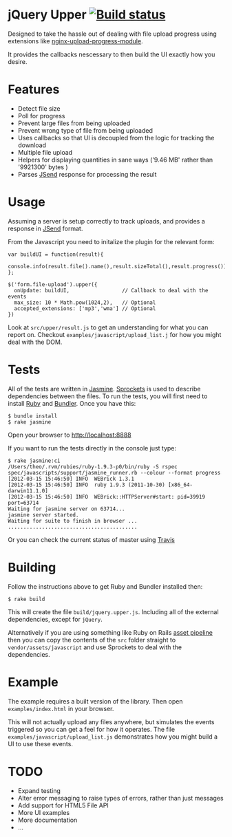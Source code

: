 jQuery Upper [![Build status](https://secure.travis-ci.org/theozaurus/jquery-upper.png)](http://travis-ci.org/theozaurus/jquery-upper)
============

Designed to take the hassle out of dealing with file upload progress using
extensions like [nginx-upload-progress-module](https://github.com/masterzen/nginx-upload-progress-module).

It provides the callbacks nescessary to then build the UI exactly how you desire.

Features
========

- Detect file size
- Poll for progress
- Prevent large files from being uploaded
- Prevent wrong type of file from being uploaded
- Uses callbacks so that UI is decoupled from the logic for tracking the
  download
- Multiple file upload
- Helpers for displaying quantities in sane ways ('9.46 MB' rather than
  '9921300' bytes )
- Parses [JSend](http://labs.omniti.com/labs/jsend) response for processing the
  result

Usage
=====

Assuming a server is setup correctly to track uploads, and provides a response
in [JSend](http://labs.omniti.com/labs/jsend) format.

From the Javascript you need to initalize the plugin for the relevant form:

    var buildUI = function(result){
      console.info(result.file().name(),result.sizeTotal(),result.progress());
    };

    $('form.file-upload').upper({
      onUpdate: buildUI,                 // Callback to deal with the events
      max_size: 10 * Math.pow(1024,2),   // Optional
      accepted_extensions: ['mp3','wma'] // Optional
    })

Look at `src/upper/result.js` to get an understanding for what you can report
on. Checkout `examples/javascript/upload_list.j` for how you might deal with the
DOM.

Tests
=====

All of the tests are written in [Jasmine](https://jasmine.github.io/).
[Sprockets](https://github.com/sstephenson/sprockets) is used to describe
dependencies between the files. To run the tests, you will first need to install
[Ruby](http://ruby-lang.org) and [Bundler](http://gembundler.com/). Once you
have this:

    $ bundle install
    $ rake jasmine

Open your browser to [http://localhost:8888](http://localhost:8888)

If you want to run the tests directly in the console just type:

    $ rake jasmine:ci
    /Users/theo/.rvm/rubies/ruby-1.9.3-p0/bin/ruby -S rspec spec/javascripts/support/jasmine_runner.rb --colour --format progress
    [2012-03-15 15:46:50] INFO  WEBrick 1.3.1
    [2012-03-15 15:46:50] INFO  ruby 1.9.3 (2011-10-30) [x86_64-darwin11.1.0]
    [2012-03-15 15:46:50] INFO  WEBrick::HTTPServer#start: pid=39919 port=63714
    Waiting for jasmine server on 63714...
    jasmine server started.
    Waiting for suite to finish in browser ...
    ..........................................

Or you can check the current status of master using [Travis](http://travis-ci.org/#!/theozaurus/jquery-upper)

Building
========

Follow the instructions above to get Ruby and Bundler installed then:

    $ rake build

This will create the file `build/jquery.upper.js`. Including all of the external
dependencies, except for `jQuery`.

Alternatively if you are using something like Ruby on Rails [asset pipeline](http://guides.rubyonrails.org/asset_pipeline.html)
then you can copy the contents of the `src` folder straight to `vendor/assets/javascript` and
use Sprockets to deal with the dependencies.

Example
=======

The example requires a built version of the library. Then open
`examples/index.html` in your browser.

This will not actually upload any files anywhere, but simulates the events
triggered so you can get a feel for how it operates. The file
`examples/javascript/upload_list.js` demonstrates how you might build a UI to
use these events.

TODO
====

- Expand testing
- Alter error messaging to raise types of errors, rather than just messages
- Add support for HTML5 File API
- More UI examples
- More documentation
- ...
